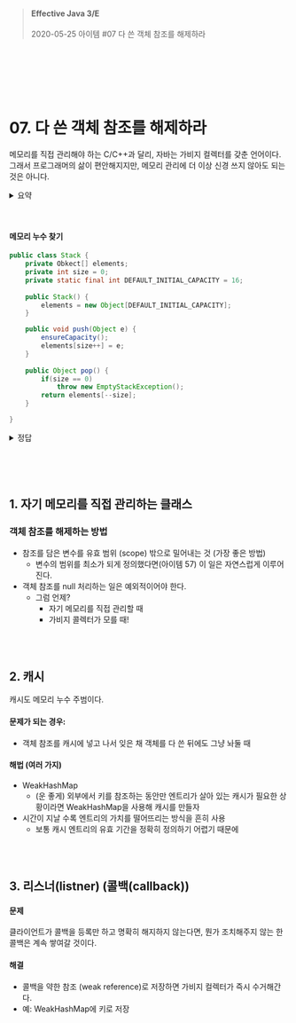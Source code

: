 

> #### Effective Java 3/E
> 2020-05-25
> 아이템 #07 다 쓴 객체 참조를 해제하라

<br><br><br><br><br>



# 07. 다 쓴 객체 참조를 해제하라

메모리를 직접 관리해야 하는 C/C++과 달리, 자바는 가비지 컬렉터를 갖춘 언어이다.
그래서 프로그래머의 삶이 편안해지지만, 메모리 관리에 더 이상 신경 쓰지 않아도 되는 것은 아니다.

<details>
	<summary>요약</summary>
  
## 메모리 누수의 주범
1. 자기 메모리를 직접 관리하는 클래스
2. 캐시
3. 리스터(listner) 혹은 콜백(callback)이라고 부르는 것

</details>
<br><br>




#### 메모리 누수 찾기
``` java
public class Stack {
	private Obkect[] elements;
	private int size = 0;
	private static final int DEFAULT_INITIAL_CAPACITY = 16;
	
	public Stack() {
		elements = new Object[DEFAULT_INITIAL_CAPACITY];
	}

	public void push(Object e) {
		ensureCapacity();
		elements[size++] = e;
	}
	
	public Object pop() {
		if(size == 0)
			throw new EmptyStackException();
		return elements[--size];
	}

}
```


<details>
  <summary>정답</summary>
<hr>

#### 정답
* 스택이 커졌다가 줄어들었을 때 스택에서 꺼내진 객체들을 가비지 컬렉터가 회수하지 않는다.
* 프로그램에서 그 객체들을 더이상 사용하지 않더라도!
* 스택이 그 객체들의 **`다 쓴 참조(obsolete reference)`**를 여전히 가지고 있기 때문

#### 해결방법
* 해당 참조를 다 썼을 때 null 처리 (참조 해제)
* 위 stack 예시의 경우 각 원소의 참조가 더 이상 필요없어지는 시점은 스택에서 꺼내질 때
* 제대로 구현한 pop 메소드:

``` java
public Object pop() {
	if(size == 0)
		throw new EmptyStackException();
	Object result = elements[--size];
	elements[size] = null;		// null 처리
	return result;
}
```


> 그러나 모든 객체를 다 쓰자마자 일일이 null 처리하는 데 혈안이 될 필요는 없다.
> * 그럴 필요도 없고, 바람직하지도 않다.
> * 프로그램을 필요 이상으로 지저분하게 만들 뿐이다.

<hr>
</details>


<br><br><br>



## 1. 자기 메모리를 직접 관리하는 클래스

### 객체 참조를 해제하는 방법
* 참조를 담은 변수를 유효 범위 (scope) 밖으로 밀어내는 것 (가장 좋은 방법)
	* 변수의 범위를 최소가 되게 정의했다면(아이템 57) 이 일은 자연스럽게 이루어진다.
* 객체 참조를 null 처리하는 일은 예외적이어야 한다.
	* 그럼 언제?
		* 자기 메모리를 직접 관리할 때
		* 가비지 콜렉터가 모를 때!

<br><br>


## 2. 캐시
캐시도 메모리 누수 주범이다.

#### 문제가 되는 경우: 
* 객체 참조를 캐시에 넣고 나서 잊은 채 객체를 다 쓴 뒤에도 그냥 놔둘 때

#### 해법 (여러 가지)
* WeakHashMap
	* (운 좋게) 외부에서 키를 참조하는 동안만 엔트리가 살아 있는 캐시가 필요한 상황이라면 WeakHashMap을 사용해 캐시를 만들자
* 시간이 지날 수록 엔트리의 가치를 떨어뜨리는 방식을 흔히 사용
	* 보통 캐시 엔트리의 유효 기간을 정확히 정의하기 어렵기 때문에


<br><br>


## 3. 리스너(listner) (콜백(callback))

#### 문제
클라이언트가 콜백을 등록만 하고 명확히 해지하지 않는다면, 
뭔가 조치해주지 않는 한 콜백은 계속 쌓여갈 것이다.


#### 해결
* 콜백을 약한 참조 (weak reference)로 저장하면 가비지 컬렉터가 즉시 수거해간다.
* 예: WeakHashMap에 키로 저장




